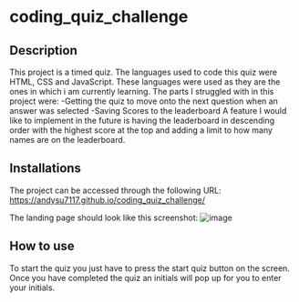 # coding_quiz_challenge

## Description
This project is a timed quiz. The languages used to code this quiz were HTML, CSS and JavaScript. These languages were used as they are the ones in which i am currently learning. The parts I struggled with in this project were:
-Getting the quiz to move onto the next question when an answer was selected
-Saving Scores to the leaderboard
A feature I would like to implement in the future is having the leaderboard in descending order with the highest score at the top and adding a limit to how many names are on the leaderboard.

## Installations
The project can be accessed through the following URL: https://andysu7117.github.io/coding_quiz_challenge/

The landing page should look like this screenshot:
![image](https://github.com/Andysu7117/coding_quiz_challenge/assets/104291853/9795a7b8-8200-491a-b3bc-28fb490b20fb)


## How to use
To start the quiz you just have to press the start quiz button on the screen. Once you have completed the quiz an initials will pop up for you to enter your initials.
